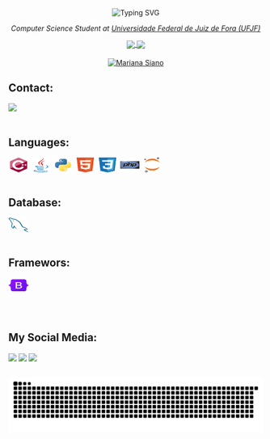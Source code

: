 <div align="center">
  <img src="https://readme-typing-svg.herokuapp.com?color=%FF00FF&center=true&vCenter=true&lines=Hey%2C+I'm+Mariana+Siano!" alt="Typing SVG">
</div>

<p align="center"><em>Computer Science Student at <a href="https://www2.ufjf.br/ufjf/">Universidade Federal de Juiz de Fora (UFJF)</a>
</em></p>

 <p align="center">
  <a href="https://github.com/MarianaSiano07/github-readme-stats">
    <img align="center" src="https://github-readme-stats.vercel.app/api?username=MarianaSiano07&count_private=true&show_icons=true&theme=tokyonight" width="438px" />
  </a>

  <a href="https://github.com/MarianaSiano07/github-stats">
    <img align="center" src="https://github-readme-stats.vercel.app/api/top-langs/?username=MarianaSiano07&layout=compact&theme=tokyonight" height="180px"/>
  </a>
 
 <br>
 <br>
 
 <a href="https://github.com/MarianaSiano07/github-readme-stats">
    <img align="center" src="https://github-readme-streak-stats.herokuapp.com/?user=MarianaSiano07&theme=tokyonight" alt="Mariana Siano"/>
 </a>
</p>

<h2>Contact:</h2>
<div>
  <a href = "mailto:mariana.siano.maryh@gmail.com"><img src="https://img.shields.io/badge/-Gmail-%23333?style=for-the-badge&logo=gmail&logoColor=red" target="_blank"></a>
</div>

<br>
  
<h2>Languages:</h2>
<div style="display: inline_block">
  <img align="center" alt="mariana-Cplusplus" height="30" width="40" src="https://raw.githubusercontent.com/devicons/devicon/master/icons/cplusplus/cplusplus-original.svg">
  <img align="center" alt="mariana-Java" height="30" width="40" src="https://raw.githubusercontent.com/devicons/devicon/master/icons/java/java-original.svg">
 <img align="center" alt="mariana-Python" height="30" width="40" src="https://raw.githubusercontent.com/devicons/devicon/master/icons/python/python-original.svg">
  <img align="center" alt="mariana-HTML" height="30" width="40" src="https://raw.githubusercontent.com/devicons/devicon/master/icons/html5/html5-original.svg">
  <img align="center" alt="mariana-CSS" height="30" width="40" src="https://raw.githubusercontent.com/devicons/devicon/master/icons/css3/css3-original.svg">
  <img align="center" alt="mariana-PHP" height="30" width="40" src="https://raw.githubusercontent.com/devicons/devicon/master/icons/php/php-original.svg">
 <img align="center" alt="mariana-Jupyter_Notebook" height="30" width="40" src="https://raw.githubusercontent.com/devicons/devicon/master/icons/jupyter/jupyter-original.svg">
</div>

<br>

<h2>Database:</h2>
<div style="display: inline_block">
 <img align="center" alt="mariana-MySQL" height="30" width="40" src="https://raw.githubusercontent.com/devicons/devicon/master/icons/mysql/mysql-original.svg">
</div>

<br>

<h2>Framewors:</h2>
<div style="display: inline_block">
 <img align="center" alt="mariana-Bootstrap" height="30" width="40" src="https://raw.githubusercontent.com/devicons/devicon/master/icons/bootstrap/bootstrap-original.svg">
</div>
  
  ##

<br>

<h2>My Social Media:</h2>
<div style="display: inline_block">
  <a href="https://instagram.com/mariana_siano" target="_blank"><img align="center" src="https://img.shields.io/badge/-Instagram-%23E4405F?style=for-the-badge&logo=instagram&logoColor=white" target="_blank"></a>
  <a href="https://www.linkedin.com/in/mariana-siano-a184bab1" target="_blank"><img align="center" src="https://img.shields.io/badge/-LinkedIn-%230077B5?style=for-the-badge&logo=linkedin&logoColor=white" target="_blank"></a>
 <a href="https://fb.com/maryh.siano" target="blank"><img align="center" src="https://img.shields.io/badge/Facebook-1877F2?style=for-the-badge&logo=facebook&logoColor=white" target="_blank"></a>
</div>
 
 ##
 
![Snake animation](https://github.com/MarianaSiano07/MarianaSiano07/blob/output/github-contribution-grid-snake.svg)
 
</div>
